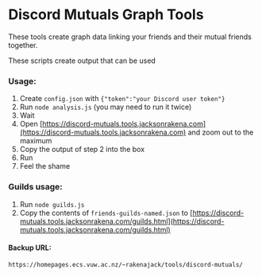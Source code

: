 # Discord Mutuals Graph Tools

These tools create graph data linking your friends and their mutual friends together.

These scripts create output that can be used 

### Usage:
1) Create `config.json` with `{"token":"your Discord user token"}`
2) Run `node analysis.js` (you may need to run it twice)
3) Wait
4) Open [https://discord-mutuals.tools.jacksonrakena.com](https://discord-mutuals.tools.jacksonrakena.com) and zoom out to the maximum
5) Copy the output of step 2 into the box
6) Run
7) Feel the shame

### Guilds usage:
1) Run `node guilds.js`
2) Copy the contents of `friends-guilds-named.json` to [https://discord-mutuals.tools.jacksonrakena.com/guilds.html](https://discord-mutuals.tools.jacksonrakena.com/guilds.html)


#### Backup URL:
`https://homepages.ecs.vuw.ac.nz/~rakenajack/tools/discord-mutuals/`